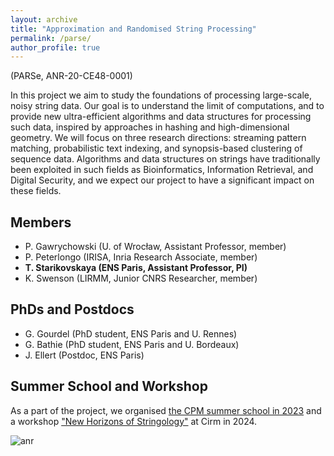 ```yaml
---
layout: archive
title: "Approximation and Randomised String Processing"
permalink: /parse/
author_profile: true
---
```


(PARSe, ANR-20-CE48-0001)

In this project we aim to study the foundations of processing large-scale, noisy string data. Our goal is to understand the limit of
computations, and to provide new ultra-efficient algorithms and data structures for processing such data, inspired by approaches in
hashing and high-dimensional geometry. We will focus on three research directions: streaming pattern matching, probabilistic text
indexing, and synopsis-based clustering of sequence data. Algorithms and data structures on strings have traditionally been
exploited in such fields as Bioinformatics, Information Retrieval, and Digital Security, and we expect our project to have a significant
impact on these fields.

## Members
* P. Gawrychowski (U. of Wrocław, Assistant Professor, member)
* P. Peterlongo (IRISA, Inria Research Associate, member)
* **T. Starikovskaya (ENS Paris, Assistant Professor, PI)**
* K. Swenson (LIRMM, Junior CNRS Researcher, member)

## PhDs and Postdocs
* G. Gourdel (PhD student, ENS Paris and U. Rennes)
* G. Bathie (PhD student, ENS Paris and U. Bordeaux)
* J. Ellert (Postdoc, ENS Paris)

## Summer School and Workshop
As a part of the project, we organised <a href="https://cpm2023.u-pem.fr/summer-school.html">the CPM summer school in 2023</a>  and a workshop <a href="https://conferences.cirm-math.fr/3086.html">"New Horizons of Stringology"</a> at Cirm in 2024. 

![anr](logoANR.png)
